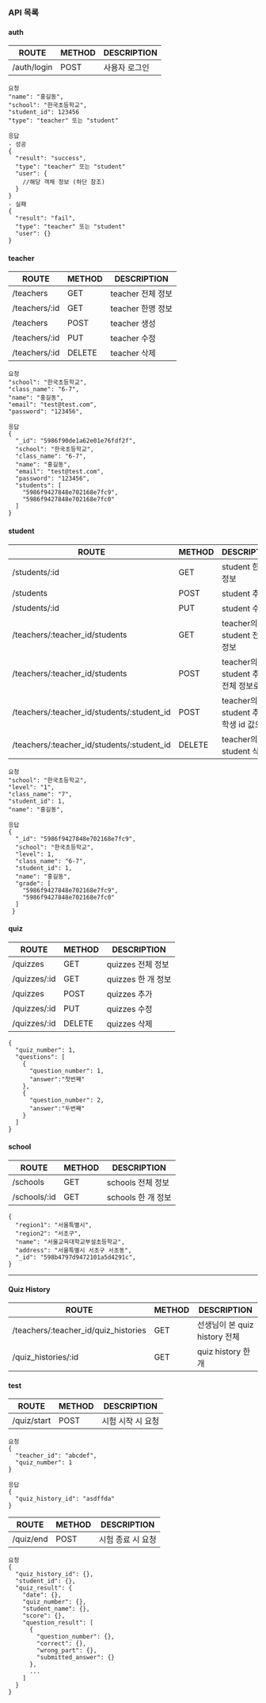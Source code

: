 ﻿
### API 목록

#### auth
| ROUTE  | METHOD  | DESCRIPTION |
|---|---|---|
| /auth/login  | POST | 사용자 로그인 |

```
요청
"name": "홍길동",
"school": "한국초등학교",
"student_id": 123456
"type": "teacher" 또는 "student"
```
```
응답
- 성공
{
  "result": "success",
  "type": "teacher" 또는 "student"
  "user": {
    //해당 객체 정보 (하단 참조)
  }
}
- 실패
{
  "result": "fail",
  "type": "teacher" 또는 "student"
  "user": {}
}
```

#### teacher

| ROUTE  | METHOD  | DESCRIPTION |
|---|---|---|
| /teachers  |  GET | teacher 전체 정보 |
| /teachers/:id  |  GET | teacher 한명 정보 |
| /teachers  |  POST | teacher 생성 |
| /teachers/:id  |  PUT | teacher 수정 |
| /teachers/:id  |  DELETE | teacher 삭제 |
```
요청
"school": "한국초등학교",
"class_name": "6-7",
"name": "홍길동",
"email": "test@test.com",
"password": "123456",
```
```
응답
{
  "_id": "5986f90de1a62e01e76fdf2f",
  "school": "한국초등학교",
  "class_name": "6-7",
  "name": "홍길동",
  "email": "test@test.com",
  "password": "123456",
  "students": [
    "5986f9427848e702168e7fc9",
    "5986f9427848e702168e7fc0"
  ]
}
```

#### student

| ROUTE  | METHOD  | DESCRIPTION |
|---|---|---|
| /students/:id  |  GET | student 한명 정보 |
| /students  |  POST | student 추가 |
| /students/:id  |  PUT | student 수정 |
| /teachers/:teacher_id/students  |  GET | teacher의 student 전체 정보 |
| /teachers/:teacher_id/students  |  POST | teacher의 student 추가 - 전체 정보로 |
| /teachers/:teacher_id/students/:student_id | POST | teacher의 student 추가 - 학생 id 값으로 |
| /teachers/:teacher_id/students/:student_id  |  DELETE | teacher의 student 삭제 |
```
요청
"school": "한국초등학교",
"level": "1",
"class_name": "7",
"student_id": 1,
"name": "홍길동",
```
```
응답
{
  "_id": "5986f9427848e702168e7fc9",
  "school": "한국초등학교",
  "level": 1,
  "class_name": "6-7",
  "student_id": 1,
  "name": "홍길동",
  "grade": [
    "5986f9427848e702168e7fc9",
    "5986f9427848e702168e7fc0"
  ]
 }
```

#### quiz

| ROUTE  | METHOD  | DESCRIPTION |
|---|---|---|
| /quizzes |  GET | quizzes 전체 정보 |
| /quizzes/:id  |  GET | quizzes 한 개 정보 |
| /quizzes  |  POST | quizzes 추가 |
| /quizzes/:id  | PUT | quizzes 수정 |
| /quizzes/:id |  DELETE | quizzes 삭제 |
```
{
  "quiz_number": 1,
  "questions": [
    {
      "question_number": 1,
      "answer":"첫번째"
    },
    {
      "question_number": 2,
      "answer":"두번째"
    }
  ]
}
```

#### school

| ROUTE  | METHOD  | DESCRIPTION |
|---|---|---|
| /schools |  GET | schools 전체 정보 |
| /schools/:id  |  GET | schools 한 개 정보 |
```
{
  "region1": "서울특별시",
  "region2": "서초구",
  "name": "서울교육대학교부설초등학교",
  "address": "서울특별시 서초구 서초동",
  "_id": "598b4797d9472101a5d4291c",
}
```

---

#### Quiz History
| ROUTE  | METHOD  | DESCRIPTION |
|---|---|---|
| /teachers/:teacher_id/quiz_histories |  GET | 선생님이 본 quiz history 전체 |
| /quiz_histories/:id  |  GET | quiz history 한 개 |

#### test

| ROUTE  | METHOD  | DESCRIPTION |
|---|---|---|
| /quiz/start | POST | 시험 시작 시 요청 |
```
요청
{
  "teacher_id": "abcdef",
  "quiz_number": 1
}

응답
{
  "quiz_history_id": "asdffda"
}
```


| ROUTE  | METHOD  | DESCRIPTION |
|---|---|---|
| /quiz/end  | POST | 시험 종료 시 요청 |

```
요청
{
  "quiz_history_id": {},
  "student_id": {},
  "quiz_result": {
    "date": {},
    "quiz_number": {},
    "student_name": {},
    "score": {},
    "question_result": [
      {
        "question_number": {},
        "correct": {},
        "wrong_part": {},
        "submitted_answer": {}
      },
      ...
    ]
  }
}
```
